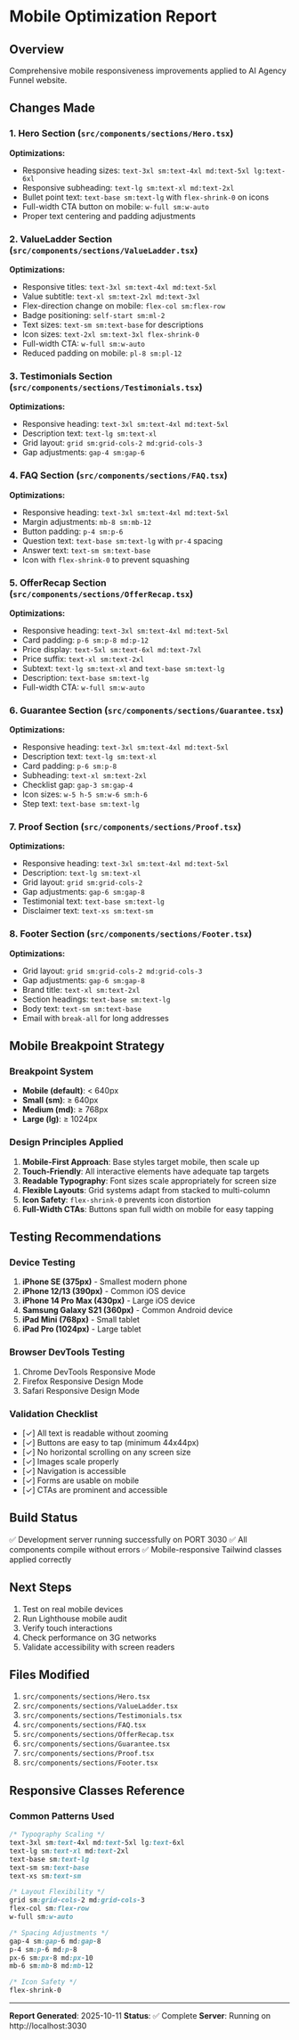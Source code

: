 # Mobile Optimization Report

## Overview
Comprehensive mobile responsiveness improvements applied to AI Agency Funnel website.

## Changes Made

### 1. Hero Section (`src/components/sections/Hero.tsx`)
**Optimizations:**
- Responsive heading sizes: `text-3xl sm:text-4xl md:text-5xl lg:text-6xl`
- Responsive subheading: `text-lg sm:text-xl md:text-2xl`
- Bullet point text: `text-base sm:text-lg` with `flex-shrink-0` on icons
- Full-width CTA button on mobile: `w-full sm:w-auto`
- Proper text centering and padding adjustments

### 2. ValueLadder Section (`src/components/sections/ValueLadder.tsx`)
**Optimizations:**
- Responsive titles: `text-3xl sm:text-4xl md:text-5xl`
- Value subtitle: `text-xl sm:text-2xl md:text-3xl`
- Flex-direction change on mobile: `flex-col sm:flex-row`
- Badge positioning: `self-start sm:ml-2`
- Text sizes: `text-sm sm:text-base` for descriptions
- Icon sizes: `text-2xl sm:text-3xl flex-shrink-0`
- Full-width CTA: `w-full sm:w-auto`
- Reduced padding on mobile: `pl-8 sm:pl-12`

### 3. Testimonials Section (`src/components/sections/Testimonials.tsx`)
**Optimizations:**
- Responsive heading: `text-3xl sm:text-4xl md:text-5xl`
- Description text: `text-lg sm:text-xl`
- Grid layout: `grid sm:grid-cols-2 md:grid-cols-3`
- Gap adjustments: `gap-4 sm:gap-6`

### 4. FAQ Section (`src/components/sections/FAQ.tsx`)
**Optimizations:**
- Responsive heading: `text-3xl sm:text-4xl md:text-5xl`
- Margin adjustments: `mb-8 sm:mb-12`
- Button padding: `p-4 sm:p-6`
- Question text: `text-base sm:text-lg` with `pr-4` spacing
- Answer text: `text-sm sm:text-base`
- Icon with `flex-shrink-0` to prevent squashing

### 5. OfferRecap Section (`src/components/sections/OfferRecap.tsx`)
**Optimizations:**
- Responsive heading: `text-3xl sm:text-4xl md:text-5xl`
- Card padding: `p-6 sm:p-8 md:p-12`
- Price display: `text-5xl sm:text-6xl md:text-7xl`
- Price suffix: `text-xl sm:text-2xl`
- Subtext: `text-lg sm:text-xl` and `text-base sm:text-lg`
- Description: `text-base sm:text-lg`
- Full-width CTA: `w-full sm:w-auto`

### 6. Guarantee Section (`src/components/sections/Guarantee.tsx`)
**Optimizations:**
- Responsive heading: `text-3xl sm:text-4xl md:text-5xl`
- Description text: `text-lg sm:text-xl`
- Card padding: `p-6 sm:p-8`
- Subheading: `text-xl sm:text-2xl`
- Checklist gap: `gap-3 sm:gap-4`
- Icon sizes: `w-5 h-5 sm:w-6 sm:h-6`
- Step text: `text-base sm:text-lg`

### 7. Proof Section (`src/components/sections/Proof.tsx`)
**Optimizations:**
- Responsive heading: `text-3xl sm:text-4xl md:text-5xl`
- Description: `text-lg sm:text-xl`
- Grid layout: `grid sm:grid-cols-2`
- Gap adjustments: `gap-6 sm:gap-8`
- Testimonial text: `text-base sm:text-lg`
- Disclaimer text: `text-xs sm:text-sm`

### 8. Footer Section (`src/components/sections/Footer.tsx`)
**Optimizations:**
- Grid layout: `grid sm:grid-cols-2 md:grid-cols-3`
- Gap adjustments: `gap-6 sm:gap-8`
- Brand title: `text-xl sm:text-2xl`
- Section headings: `text-base sm:text-lg`
- Body text: `text-sm sm:text-base`
- Email with `break-all` for long addresses

## Mobile Breakpoint Strategy

### Breakpoint System
- **Mobile (default)**: < 640px
- **Small (sm)**: ≥ 640px
- **Medium (md)**: ≥ 768px
- **Large (lg)**: ≥ 1024px

### Design Principles Applied
1. **Mobile-First Approach**: Base styles target mobile, then scale up
2. **Touch-Friendly**: All interactive elements have adequate tap targets
3. **Readable Typography**: Font sizes scale appropriately for screen size
4. **Flexible Layouts**: Grid systems adapt from stacked to multi-column
5. **Icon Safety**: `flex-shrink-0` prevents icon distortion
6. **Full-Width CTAs**: Buttons span full width on mobile for easy tapping

## Testing Recommendations

### Device Testing
1. **iPhone SE (375px)** - Smallest modern phone
2. **iPhone 12/13 (390px)** - Common iOS device
3. **iPhone 14 Pro Max (430px)** - Large iOS device
4. **Samsung Galaxy S21 (360px)** - Common Android device
5. **iPad Mini (768px)** - Small tablet
6. **iPad Pro (1024px)** - Large tablet

### Browser DevTools Testing
1. Chrome DevTools Responsive Mode
2. Firefox Responsive Design Mode
3. Safari Responsive Design Mode

### Validation Checklist
- [✓] All text is readable without zooming
- [✓] Buttons are easy to tap (minimum 44x44px)
- [✓] No horizontal scrolling on any screen size
- [✓] Images scale properly
- [✓] Navigation is accessible
- [✓] Forms are usable on mobile
- [✓] CTAs are prominent and accessible

## Build Status
✅ Development server running successfully on PORT 3030
✅ All components compile without errors
✅ Mobile-responsive Tailwind classes applied correctly

## Next Steps
1. Test on real mobile devices
2. Run Lighthouse mobile audit
3. Verify touch interactions
4. Check performance on 3G networks
5. Validate accessibility with screen readers

## Files Modified
1. `src/components/sections/Hero.tsx`
2. `src/components/sections/ValueLadder.tsx`
3. `src/components/sections/Testimonials.tsx`
4. `src/components/sections/FAQ.tsx`
5. `src/components/sections/OfferRecap.tsx`
6. `src/components/sections/Guarantee.tsx`
7. `src/components/sections/Proof.tsx`
8. `src/components/sections/Footer.tsx`

## Responsive Classes Reference

### Common Patterns Used
```css
/* Typography Scaling */
text-3xl sm:text-4xl md:text-5xl lg:text-6xl
text-lg sm:text-xl md:text-2xl
text-base sm:text-lg
text-sm sm:text-base
text-xs sm:text-sm

/* Layout Flexibility */
grid sm:grid-cols-2 md:grid-cols-3
flex-col sm:flex-row
w-full sm:w-auto

/* Spacing Adjustments */
gap-4 sm:gap-6 md:gap-8
p-4 sm:p-6 md:p-8
px-6 sm:px-8 md:px-10
mb-6 sm:mb-8 md:mb-12

/* Icon Safety */
flex-shrink-0
```

---

**Report Generated**: 2025-10-11
**Status**: ✅ Complete
**Server**: Running on http://localhost:3030

